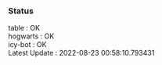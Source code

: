 ### Status


table : OK  
hogwarts : OK  
icy-bot : OK  
Latest Update : 2022-08-23 00:58:10.793431
